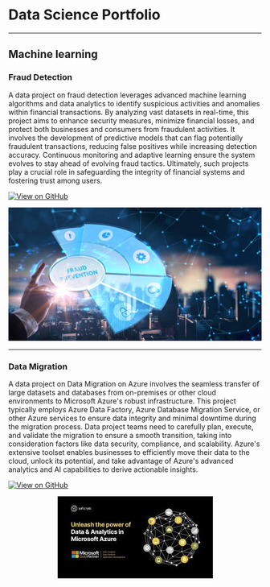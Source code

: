 # Data Science Portfolio
---
## Machine learning

### Fraud Detection

A data project on fraud detection leverages advanced machine learning algorithms and data analytics to identify suspicious activities and anomalies within financial transactions. By analyzing vast datasets in real-time, this project aims to enhance security measures, minimize financial losses, and protect both businesses and consumers from fraudulent activities. It involves the development of predictive models that can flag potentially fraudulent transactions, reducing false positives while increasing detection accuracy. Continuous monitoring and adaptive learning ensure the system evolves to stay ahead of evolving fraud tactics. Ultimately, such projects play a crucial role in safeguarding the integrity of financial systems and fostering trust among users.

[![View on GitHub](https://img.shields.io/badge/GitHub-View_on_GitHub-blue?logo=GitHub)](https://github.com/sajankedia/fraud_detection)

<center><img src="assets/fraud_detection.jpg"/></center>

---
### Data Migration

A data project on Data Migration on Azure involves the seamless transfer of large datasets and databases from on-premises or other cloud environments to Microsoft Azure's robust infrastructure. This project typically employs Azure Data Factory, Azure Database Migration Service, or other Azure services to ensure data integrity and minimal downtime during the migration process. Data project teams need to carefully plan, execute, and validate the migration to ensure a smooth transition, taking into consideration factors like data security, compliance, and scalability. Azure's extensive toolset enables businesses to efficiently move their data to the cloud, unlock its potential, and take advantage of Azure's advanced analytics and AI capabilities to derive actionable insights.

[![View on GitHub](https://img.shields.io/badge/GitHub-View_on_GitHub-blue?logo=GitHub)](https://github.com/sajankedia/Financial-Models-Numerical-Methods)

<center><img src="assets/Azure_cloud.jpg"/></center>

